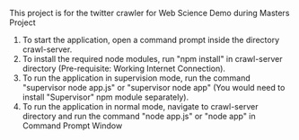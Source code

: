 This project is for the twitter crawler for Web Science Demo during Masters Project

1. To start the application, open a command prompt inside the directory crawl-server.
2. To install the required node modules, run "npm install" in crawl-server directory (Pre-requisite: Working Internet Connection).
3. To run the application in supervision mode, run the command "supervisor node app.js" or "supervisor node app" (You would need to install "Supervisor" npm module separately).
4. To run the application in normal mode, navigate to crawl-server directory and run the command "node app.js" or "node app" in Command Prompt Window